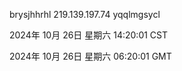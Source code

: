 brysjhhrhl 219.139.197.74 yqqlmgsycl

2024年 10月 26日 星期六 14:20:01 CST

2024年 10月 26日 星期六 06:20:01 GMT
